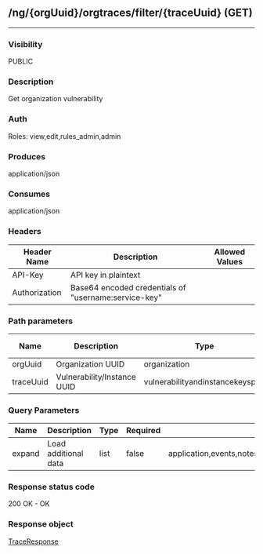 ## /ng/{orgUuid}/orgtraces/filter/{traceUuid} (GET)
---
### Visibility
PUBLIC
### Description
Get organization vulnerability
### Auth
Roles: view,edit,rules_admin,admin
### Produces
application/json
### Consumes
application/json
### Headers
| Header Name | Description | Allowed Values |
| ----------- | ----------- | ----------- |
| API-Key | API key in plaintext |  |
| Authorization | Base64 encoded credentials of &quot;username:service-key&quot; |  |
### Path parameters
| Name | Description | Type | Required | Allowed Values |
| ----------- | ----------- | ----------- | ----------- | ----------- |
| orgUuid | Organization UUID | organization | true | String |
| traceUuid | Vulnerability/Instance UUID | vulnerabilityandinstancekeyspair | true | String |
### Query Parameters
| Name | Description | Type | Required | Allowed Values |
| ----------- | ----------- | ----------- | ----------- | ----------- |
| expand | Load additional data | list | false | application,events,notes,notes_count,request,servers,server_environments,session_metadata,sink,vulnerability_instances,skip_links |
### Response status code
200 OK - OK
### Response object
[TraceResponse](<../../objects/TraceResponse.md>)
